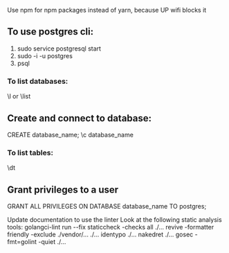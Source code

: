 Use npm for npm packages instead of yarn, because UP wifi blocks it

## To use postgres cli:
1. sudo service postgresql start
2. sudo -i -u postgres
3. psql

### To list databases:
\l or \list

## Create and connect to database:
CREATE database_name;
\c database_name

### To list tables:
\dt

## Grant privileges to a user
GRANT ALL PRIVILEGES ON DATABASE database_name TO postgres;


Update documentation to use the linter
Look at the following static analysis tools:
golangci-lint run --fix
staticcheck -checks all ./...
revive -formatter friendly -exclude ./vendor/... ./...
identypo ./...
nakedret ./...
gosec -fmt=golint -quiet ./...